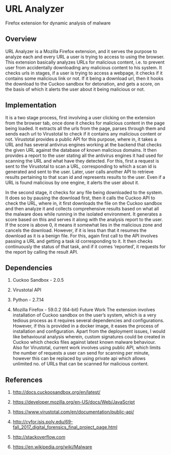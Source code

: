 # URL Analyzer
Firefox extension for dynamic analysis of malware

## Overview 
URL Analyzer is a Mozilla Firefox extension, and it serves the purpose to analyze each and every URL a user is trying to access to using the browser. This extension basically analyzes URLs for malicious content, i.e. to prevent user from accidentally downloading any malicious content to his system. It checks urls in stages, if a user is trying to access a webpage, it checks if it contains some malicious link or not. If it being a download url, then it hooks the download to the Cuckoo sandbox for detonation, and gets a score, on the basis of which it alerts the user about it being malicious or not.

## Implementation 
It is a two stage process, first involving a user clicking on the extension from the browser tab, once done it checks for malicious content in the page being loaded. It extracts all the urls from the page, parses through them and sends each url to Virustotal to check if it contains any malicious content or not. Virustotal provides a public API for this purpose, where in, it takes a URL and has several antivirus engines working at the backend that checks the given URL against the database of known malicious domains. It then provides a report to the user stating all the antivirus engines it had used for scanning the URL and what have they detected. For this, first a request is sent to the Virustotal to scan a URL, corresponding to which a scan id is generated and sent to the user. Later, user calls another API to retrieve results pertaining to that scan id and represents results to the user. Even if a URL is found malicious by one engine, it alerts the user about it.

In the second stage, it checks for any file being downloaded to the system. It does so by pausing the download first, then it calls the Cuckoo API to check the URL, where in, it first downloads the file on the Cuckoo sandbox and then analyze it and collects comprehensive results based on what all the malware does while running in the isolated environment. It generates a score based on this and serves it along with the analysis report to the user. If the score is above 0, it means it somewhat lies in the malicious zone and cancels the download. However, if it is less than that it resumes the download as it is a benign file. For this, again first call to the API involves passing a URL and getting a task id corresponding to it. It then checks continuously the status of that task, and if it comes ‘reported’, it requests for the report by calling the result API.

## Dependencies

1. Cuckoo Sandbox - 2.0.5

2. Virustotal API

3. Python - 2.7.14

4. Mozilla Firefox - 59.0.2 (64-bit) Future Work The extension involves installation of Cuckoo sandbox on the user’s system, which is a very tedious process as it requires several dependencies and configurations. However, if this is provided in a docker image, it eases the process of installation and configuration. Apart from the deployment issues, I would like behavioural analysis wherein, custom signatures could be created in Cuckoo which checks files against latest known malware behaviour. Also for Virustotal, current work involves using public API, which limits the number of requests a user can send for scanning per minute, however this can be replaced by using private api which allows unlimited no. of URLs that can be scanned for malicious content.

## References

1. http://docs.cuckoosandbox.org/en/latest/

2. https://developer.mozilla.org/en-US/docs/Web/JavaScript

3. https://www.virustotal.com/en/documentation/public-api/

4. http://cyfor.isis.poly.edu/69-fall_2017_digital_forensics_final_project_page.html

5. http://stackoverflow.com

6. https://en.wikipedia.org/wiki/Malware
